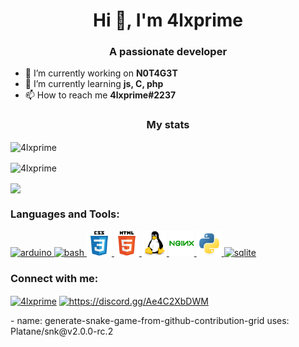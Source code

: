 <h1 align="center">Hi 👋, I'm 4lxprime</h1>
<h3 align="center">A passionate developer</h3>

- 🔭 I’m currently working on **N0T4G3T**
- 🌱 I’m currently learning **js, C, php**
- 📫 How to reach me **4lxprime#2237**

<h3 align="center">My stats</h3>
<p><img href="https://github.com/4lxprime" align="center" src="https://github-readme-stats.vercel.app/api/top-langs?username=4lxprime&show_icons=true&locale=en&layout=compact&theme=cobalt" alt="4lxprime" /></p>
<p><img href="https://github.com/4lxprime" align="center" src="https://github-readme-streak-stats.herokuapp.com/?user=4lxprime&theme=cobalt" alt="4lxprime" /></p>
<p><img href="https://github.com/4lxprime" align="center" src="https://github-readme-stats.vercel.app/api?username=4lxprime&show_icons=true&theme=cobalt"></p>

<h3 align="left">Languages and Tools:</h3>
<p align="left"> <a href="https://www.arduino.cc/" target="_blank" rel="noreferrer"> <img src="https://cdn.worldvectorlogo.com/logos/arduino-1.svg" alt="arduino" width="40" height="40"/> </a> <a href="https://www.gnu.org/software/bash/" target="_blank" rel="noreferrer"> <img src="https://www.vectorlogo.zone/logos/gnu_bash/gnu_bash-icon.svg" alt="bash" width="40" height="40"/> </a> <a href="https://www.w3schools.com/css/" target="_blank" rel="noreferrer"> <img src="https://raw.githubusercontent.com/devicons/devicon/master/icons/css3/css3-original-wordmark.svg" alt="css3" width="40" height="40"/> </a> <a href="https://www.w3.org/html/" target="_blank" rel="noreferrer"> <img src="https://raw.githubusercontent.com/devicons/devicon/master/icons/html5/html5-original-wordmark.svg" alt="html5" width="40" height="40"/> </a> <a href="https://www.linux.org/" target="_blank" rel="noreferrer"> <img src="https://raw.githubusercontent.com/devicons/devicon/master/icons/linux/linux-original.svg" alt="linux" width="40" height="40"/> </a> <a href="https://www.nginx.com" target="_blank" rel="noreferrer"> <img src="https://raw.githubusercontent.com/devicons/devicon/master/icons/nginx/nginx-original.svg" alt="nginx" width="40" height="40"/> </a> <a href="https://www.python.org" target="_blank" rel="noreferrer"> <img src="https://raw.githubusercontent.com/devicons/devicon/master/icons/python/python-original.svg" alt="python" width="40" height="40"/> </a> <a href="https://www.sqlite.org/" target="_blank" rel="noreferrer"> <img src="https://www.vectorlogo.zone/logos/sqlite/sqlite-icon.svg" alt="sqlite" width="40" height="40"/> </a> </p>

<h3 align="left">Connect with me:</h3>
<p align="left">
<a href="https://twitter.com/4lxprime" target="blank"><img align="center" src="https://raw.githubusercontent.com/rahuldkjain/github-profile-readme-generator/master/src/images/icons/Social/twitter.svg" alt="4lxprime" height="30" width="40" /></a>
<a href="https://discord.gg/https://discord.gg/Ae4C2XbDWM" target="blank"><img align="center" src="https://raw.githubusercontent.com/rahuldkjain/github-profile-readme-generator/master/src/images/icons/Social/discord.svg" alt="https://discord.gg/Ae4C2XbDWM" height="30" width="40" /></a>
</p>
- name: generate-snake-game-from-github-contribution-grid
  uses: Platane/snk@v2.0.0-rc.2

